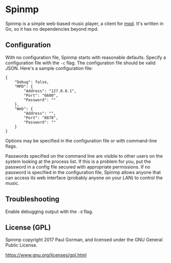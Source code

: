 # Spinmp #

Spinmp is a simple web-based music player, a client for [mpd](https://www.musicpd.org/).
It's written in Go, so it has no dependencies beyond mpd.

## Configuration ##

With no configuration file, Spinmp starts with reasonable defaults.
Specify a configuration file with the `-c` flag.
The configuration file should be valid JSON.
Here's a sample configuration file:

	{
		"Debug": false,
		"MPD": {
			"Address": "127.0.0.1",
			"Port": "6600",
			"Password": ""
		},
		"Web": {
			"Address": "",
			"Port": "8870",
			"Password": ""
		}
	}

Options may be specified in the configuration file or with command-line flags.

Passwords specified on the command line are visible to other users on the system looking at the process list.
If this is a problem for you, put the password in a config file secured with appropriate permissions.
If no password is specified in the configuration file, Spinmp allows anyone that can access its web interface (probably anyone on your LAN) to control the music.

## Troubleshooting ##

Enable debugging output with the `-d` flag.

## License (GPL) ##

Spinmp copyright 2017 Paul Gorman, and licensed under the GNU General Public License.

https://www.gnu.org/licenses/gpl.html